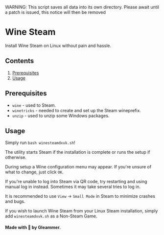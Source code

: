 WARNING: This script saves all data into its own directory. Please await until a patch is issued, this notice will then be removed

# Wine Steam

Install Wine Steam on Linux without pain and hassle.

## Contents
1. [Prerequisites](#prerequisites)
2. [Usage](#usage)

## Prerequisites

- `wine` - used to Steam.
- `winetricks` - needed to create and set up the Steam wineprefix.
- `unzip` - used to unzip some Windows packages.

## Usage

Simply run `bash winesteamdxvk.sh`!

The utility starts Steam if the installation is complete or runs the setup if otherwise.

During setup a Wine configuration menu may appear. If you're unsure of what to change, just click `OK`.

If you're unable to log into Steam via QR code, try restarting and using manual log in instead. Sometimes it may take several tries to log in.

It is recommended to use `View` -> `Small Mode` in Steam to minimize crashes and bugs.

If you wish to launch Wine Steam from your Linux Steam installation, simply add `winesteamdxvk.sh` as a Non-Steam Game.

#### Made with 💜 by Gleammer.
